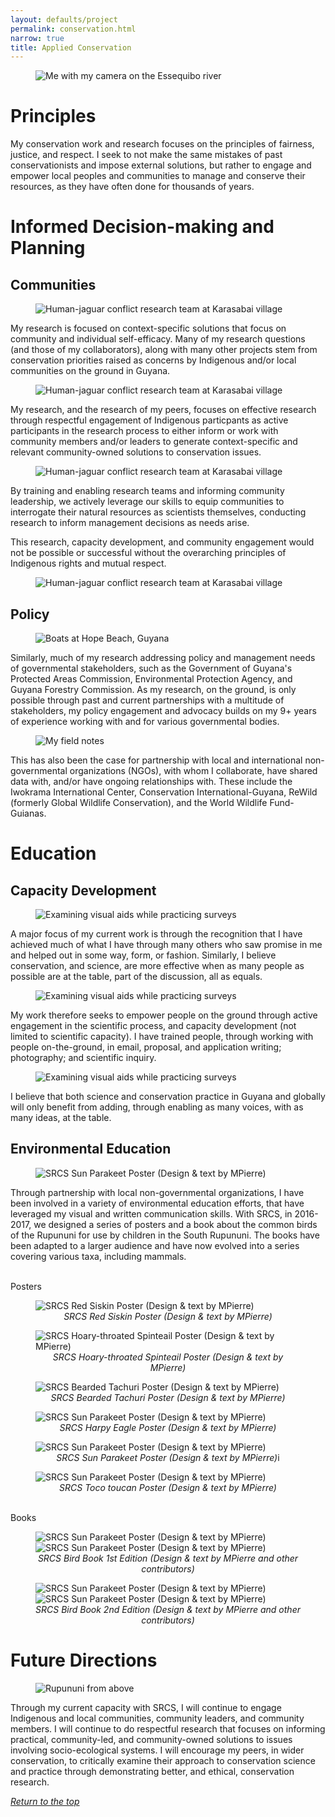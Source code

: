```yaml
---
layout: defaults/project
permalink: conservation.html
narrow: true
title: Applied Conservation
---
```

<a id="top"></a>
<figure>
<img src = "assets/images/conservation/rup_fishing.jpg" class = "img-fluid" alt = "Me with my camera on the Essequibo river">
</figure>

# Principles

My conservation work and research focuses on the principles of fairness, justice, and respect. I seek to not make the same mistakes of past conservationists and impose external solutions, but rather to 
engage and empower local peoples and communities to manage and conserve their resources, as they have often done for thousands of years.

# Informed Decision-making and Planning

## Communities

<figure>
<img src = "assets/images/conservation/srcs_hjag_kba_team.jpg" class = "img-fluid" alt = "Human-jaguar conflict research team at Karasabai village">
</figure>

My research is focused on context-specific solutions that focus on community and individual self-efficacy. Many of my research questions (and those of my collaborators), along with many other projects stem from conservation priorities raised as concerns by Indigenous and/or local communities on the ground in Guyana.

<figure>
<img src = "assets/images/conservation/cattle_warishi.jpg" class = "img-fluid" alt = "Human-jaguar conflict research team at Karasabai village">
</figure>

My research, and the research of my peers, focuses on effective research through respectful engagement of Indigenous particpants as active participants in the research process to either inform or work with community members and/or leaders to generate context-specific and relevant community-owned solutions to conservation issues.

<figure>
<img src = "assets/images/conservation/hjag_rup_team.jpg" class = "img-fluid" alt = "Human-jaguar conflict research team at Karasabai village">
</figure>

By training and enabling research teams and informing community leadership, we actively leverage our skills to equip communities to interrogate their natural resources as scientists themselves, conducting research to inform management decisions as needs arise.

This research, capacity development, and community engagement would not be possible or successful without the overarching principles of Indigenous rights and mutual respect.

<figure>
<img src = "assets/images/conservation/hjag_nap_team_discussion.jpg" class = "img-fluid" alt = "Human-jaguar conflict research team at Karasabai village">
</figure>

## Policy

<figure>
<img src = "assets/images/conservation/georgetown_coast_flags_boats.jpg" class = "img-fluid" alt = "Boats at Hope Beach, Guyana">
</figure>

Similarly, much of my research addressing policy and management needs of governmental stakeholders, such as the Government of Guyana's Protected Areas Commission, Environmental Protection Agency, and Guyana Forestry Commission. As my research, on the ground, is only possible through past and current partnerships with a multitude of stakeholders, my policy engagement and advocacy builds on my 9+ years of experience working with and for various governmental bodies.

<figure>
<img src = "assets/images/conservation/hjag_kba_fieldnotes.jpg" class = "img-fluid" alt = "My field notes">
</figure>

This has also been the case for partnership with local and international non-governmental organizations (NGOs), with whom I collaborate, have shared data with, and/or have ongoing relationships with. These include the Iwokrama International Center, Conservation International-Guyana, ReWild (formerly Global Wildlife Conservation), and the World Wildlife Fund-Guianas.

# Education

## Capacity Development

<figure>
<img src = "assets/images/conservation/srcs_hjag_kba_scales.jpg" class = "img-fluid" alt = "Examining visual aids while practicing surveys">
</figure>

A major focus of my current work is through the recognition that I have achieved much of what I have through many others who saw promise in me and helped out in some way, form, or fashion. Similarly, I believe conservation, and science, are more effective when as many people as possible are at the table, part of the discussion, all as equals.

<figure>
<img src = "assets/images/conservation/hjag_nap_capacity.jpg" class = "img-fluid" alt = "Examining visual aids while practicing surveys">
</figure>

My work therefore seeks to empower people on the ground through active engagement in the scientific process, and capacity development (not limited to scientific capacity). I have trained people, through working with people on-the-ground, in email, proposal, and application writing; photography; and scientific inquiry.

<figure>
<img src = "assets/images/conservation/srcs_hjag_kba_team.jpg" class = "img-fluid" alt = "Examining visual aids while practicing surveys">
</figure>

I believe that both science and conservation practice in Guyana and globally will only benefit from adding, through enabling as many voices, with as many ideas, at the table.

## Environmental Education

<figure>
<img src = "assets/images/conservation/srcs_teaching_birding.jpg" class = "img-fluid" alt = "SRCS Sun Parakeet Poster (Design & text by MPierre)">
</figure>

Through partnership with local non-governmental organizations, I have been involved in a variety of environmental education efforts, that have leveraged my visual and written communication skills. With SRCS, in 2016-2017, we designed a series of posters and a book about the common birds of the Rupununi for use by children in the South Rupununi. The books have been adapted to a larger audience and have now evolved into a series covering various taxa, including mammals.

<br>Posters
<figure>
<img src = "assets/images/conservation/mpierre_srsc_2017_poster_redsiskin.jpg" class = "img-fluid" alt = "SRCS Red Siskin Poster (Design & text by MPierre)">
<text align = "center"><figcaption><i>SRCS Red Siskin Poster (Design & text by MPierre)</i></figcaption></text>
</figure>
<figure>
<img src = "assets/images/conservation/mpierre_srsc_2017_poster_htspinetail.jpg" class = "img-fluid" alt = "SRCS Hoary-throated Spinteail Poster (Design & text by MPierre)">
<text align = "center"><figcaption><i>SRCS Hoary-throated Spinteail Poster (Design & text by MPierre)</i></figcaption></text>
</figure>
<figure>
<img src = "assets/images/conservation/mpierre_srsc_2017_poster_btachuri.jpg" class = "img-fluid" alt = "SRCS Bearded Tachuri Poster (Design & text by MPierre)">
<text align = "center"><figcaption><i>SRCS Bearded Tachuri Poster (Design & text by MPierre)</i></figcaption></text>
</figure>
<figure>
<img src = "assets/images/conservation/mpierre_srsc_2017_poster_harpyeagle.jpg" class = "img-fluid" alt = "SRCS Sun Parakeet Poster (Design & text by MPierre)">
<text align = "center"><figcaption><i>SRCS Harpy Eagle Poster (Design & text by MPierre)</i></figcaption></text>
</figure>
<figure>
<img src = "assets/images/conservation/mpierre_srsc_2017_poster_sunparakeet.jpg" class = "img-fluid" alt = "SRCS Sun Parakeet Poster (Design & text by MPierre)">
<text align = "center"><figcaption><i>SRCS Sun Parakeet Poster (Design & text by MPierre)</i>i</figcaption></text>
</figure>
<figure>
<img src = "assets/images/conservation/mpierre_srsc_2017_poster_tocotoucan.jpg" class = "img-fluid" alt = "SRCS Sun Parakeet Poster (Design & text by MPierre)">
<text align = "center"><figcaption><i>SRCS Toco toucan Poster (Design & text by MPierre)</i></figcaption></text>
</figure>

<br>Books
<figure>
<img src = "assets/images/conservation/mpierre_birdbook_ed1_pg01.jpg" class = "img-fluid" alt = "SRCS Sun Parakeet Poster (Design & text by MPierre)">
<img src = "assets/images/conservation/mpierre_birdbook_ed1_pg36.jpg" class = "img-fluid" alt = "SRCS Sun Parakeet Poster (Design & text by MPierre)">
<text align = "center"><figcaption><i>SRCS Bird Book 1st Edition (Design & text by MPierre and other contributors)</i></figcaption></text>
</figure>
<figure>
<img src = "assets/images/conservation/mpierre_birdbook_ed2_pg01.jpg" class = "img-fluid" alt = "SRCS Sun Parakeet Poster (Design & text by MPierre)">
<img src = "assets/images/conservation/mpierre_birdbook_ed2_pg62.jpg" class = "img-fluid" alt = "SRCS Sun Parakeet Poster (Design & text by MPierre)">
<text align = "center"><figcaption><i>SRCS Bird Book 2nd Edition (Design & text by MPierre and other contributors)</i></figcaption></text>
</figure>

# Future Directions

<figure>
<img src = "assets/images/conservation/rupununi_above.jpg" class = "img-fluid" alt = "Rupununi from above">
</figure>

Through my current capacity with SRCS, I will continue to engage Indigenous and local communities, community leaders, and community members. I will continue to do respectful research that focuses on informing practical, community-led, and community-owned solutions to issues involving socio-ecological systems. I will encourage my peers, in wider conservation, to critically examine their approach to conservation science and practice through demonstrating better, and ethical, conservation research.

<a href="#top"><i>Return to the top</i></a>